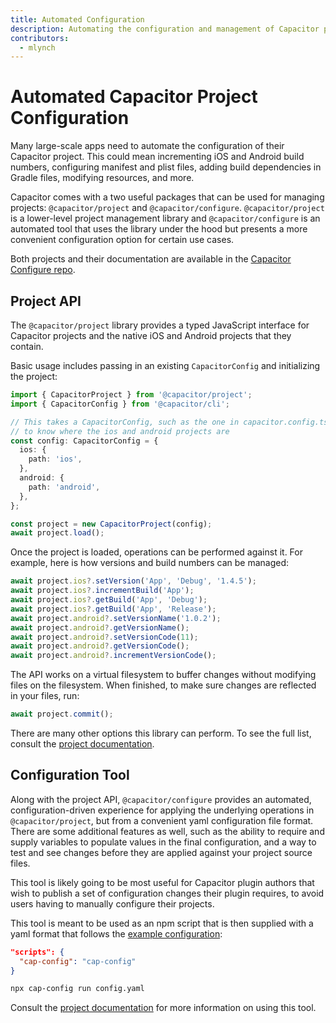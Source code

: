 ```yaml
---
title: Automated Configuration
description: Automating the configuration and management of Capacitor projects for plugins, whitelabling, CI/CD, and more.
contributors:
  - mlynch
---
```


# Automated Capacitor Project Configuration

Many large-scale apps need to automate the configuration of their Capacitor project. This could mean incrementing iOS and Android build numbers, configuring manifest and plist files, adding build dependencies in Gradle files, modifying resources, and more.

Capacitor comes with a two useful packages that can be used for managing projects: `@capacitor/project` and `@capacitor/configure`. `@capacitor/project` is a lower-level project management library and `@capacitor/configure` is an automated tool that uses the library under the hood but presents a more convenient configuration option for certain use cases.

Both projects and their documentation are available in the [Capacitor Configure repo](https://github.com/ionic-team/capacitor-configure).

## Project API

The `@capacitor/project` library provides a typed JavaScript interface for Capacitor projects and the native iOS and Android projects that they contain.

Basic usage includes passing in an existing `CapacitorConfig` and initializing the project:

```typescript
import { CapacitorProject } from '@capacitor/project';
import { CapacitorConfig } from '@capacitor/cli';

// This takes a CapacitorConfig, such as the one in capacitor.config.ts, but only needs a few properties
// to know where the ios and android projects are
const config: CapacitorConfig = {
  ios: {
    path: 'ios',
  },
  android: {
    path: 'android',
  },
};

const project = new CapacitorProject(config);
await project.load();
```

Once the project is loaded, operations can be performed against it. For example, here is how versions and build numbers can be managed:

```typescript
await project.ios?.setVersion('App', 'Debug', '1.4.5');
await project.ios?.incrementBuild('App');
await project.ios?.getBuild('App', 'Debug');
await project.ios?.getBuild('App', 'Release');
await project.android?.setVersionName('1.0.2');
await project.android?.getVersionName();
await project.android?.setVersionCode(11);
await project.android?.getVersionCode();
await project.android?.incrementVersionCode();
```

The API works on a virtual filesystem to buffer changes without modifying files on the filesystem. When finished, to make sure changes are reflected in your files, run:

```typescript
await project.commit();
```

There are many other options this library can perform. To see the full list, consult the [project documentation](https://github.com/ionic-team/capacitor-configure).

## Configuration Tool

Along with the project API, `@capacitor/configure` provides an automated, configuration-driven experience for applying the underlying operations in `@capacitor/project`, but from a convenient yaml configuration file format. There are some additional features as well, such as the ability to require and supply variables to populate values in the final configuration, and a way to test and see changes before they are applied against your project source files.

This tool is likely going to be most useful for Capacitor plugin authors that wish to publish a set of configuration changes their plugin requires, to avoid users having to manually configure their projects.

This tool is meant to be used as an npm script that is then supplied with a yaml format that follows the [example configuration](https://github.com/ionic-team/capacitor-configure/blob/main/examples/basic.yml):

```json
"scripts": {
  "cap-config": "cap-config"
}
```

```bash
npx cap-config run config.yaml
```

Consult the [project documentation](https://github.com/ionic-team/capacitor-configure) for more information on using this tool.
